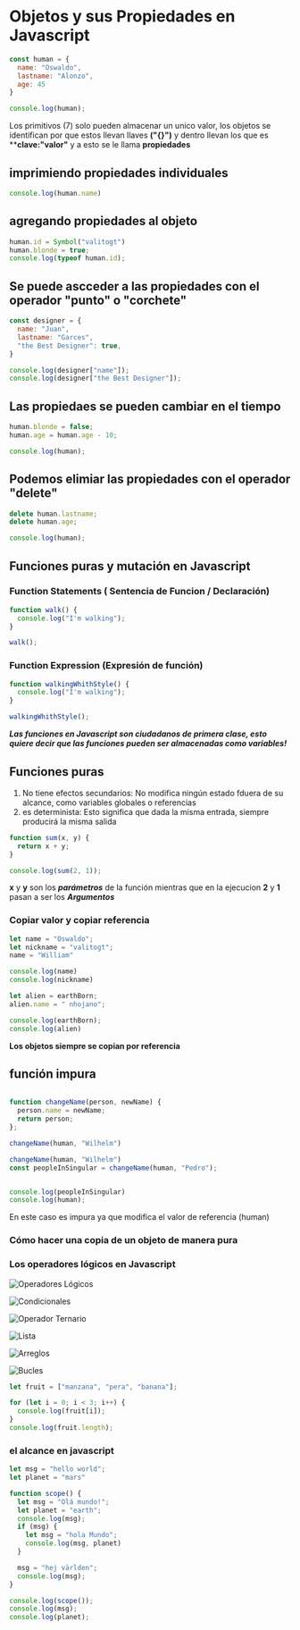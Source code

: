 # Objetos y sus Propiedades en Javascript

```javascript
const human = {
  name: "Oswaldo",
  lastname: "Alonzo",
  age: 45
}

console.log(human);
```
Los primitivos (7) solo pueden almacenar un unico valor,  los objetos se identifican por que estos llevan llaves **("{}")** y dentro llevan los que es ****clave:"valor"** y a esto se le llama **propiedades**

## imprimiendo propiedades individuales
```javascript
console.log(human.name)
```

## agregando propiedades al objeto
```javascript
human.id = Symbol("valitogt")
human.blonde = true;
console.log(typeof human.id);
```

## Se puede ascceder a las propiedades con el operador "punto" o "corchete"
```javascript
const designer = {
  name: "Juan",
  lastname: "Garces",
  "the Best Designer": true,
}

console.log(designer["name"]);
console.log(designer["the Best Designer"]);

```

## Las propiedaes se pueden cambiar en el tiempo
```javascript
human.blonde = false;
human.age = human.age - 10;

console.log(human);
```

## Podemos elimiar las propiedades con el operador "delete"
```javascript
delete human.lastname;
delete human.age;

console.log(human);

```

## Funciones puras y mutación en Javascript
### Function Statements ( Sentencia de Funcion / Declaración)
```javascript
function walk() {
  console.log("I'm walking");
}

walk();
```

### Function Expression (Expresión de función)
```javascript
function walkingWhithStyle() {
  console.log("I'm walking");
}

walkingWhithStyle();
```

_**Las funciones en Javascript son ciudadanos de primera clase, esto quiere decir que las funciones pueden ser almacenadas como variables!**_

## Funciones puras
1. No tiene efectos secundarios: No modifica ningún estado fduera de su alcance, como variables globales o referencias
2. es determinista: Esto significa que dada la misma entrada, siempre producirá la misma salida

```javascript
function sum(x, y) {
  return x + y;
}

console.log(sum(2, 1));

```
 **x** y **y** son los _**parámetros**_ de la función mientras que en la ejecucion **2** y **1** pasan a ser los _**Argumentos**_

### Copiar valor y copiar referencia
```javascript
let name = "Oswaldo";
let nickname = "valitogt";
name = "William"

console.log(name)
console.log(nickname)

let alien = earthBorn;
alien.name = " nhojano";

console.log(earthBorn);
console.log(alien)
```

**Los objetos siempre se copian por referencia**

## función impura
```javascript

function changeName(person, newName) {
  person.name = newName;
  return person;
};

changeName(human, "Wilhelm")

changeName(human, "Wilhelm")
const peopleInSingular = changeName(human, "Pedro");


console.log(peopleInSingular)
console.log(human);

```
En este caso es impura ya que modifica el valor de referencia (human)

### Cómo hacer una copia de un objeto de manera pura


### Los operadores lógicos en Javascript
![Operadores Lógicos](image.png)

![Condicionales](image-1.png)

![Operador Ternario](image-2.png)

![Lista](image-3.png)

![Arreglos](image-4.png)

![Bucles](image-5.png)


```javascript
let fruit = ["manzana", "pera", "banana"];

for (let i = 0; i < 3; i++) {
  console.log(fruit[i]);
}
console.log(fruit.length);
```


### el alcance en javascript
```javascript
let msg = "hello world";
let planet = "mars"

function scope() {
  let msg = "Olá mundo!";
  let planet = "earth";
  console.log(msg);
  if (msg) {
    let msg = "hola Mundo";
    console.log(msg, planet)
  }

  msg = "hej världen";
  console.log(msg);
}

console.log(scope());
console.log(msg);
console.log(planet);
```
